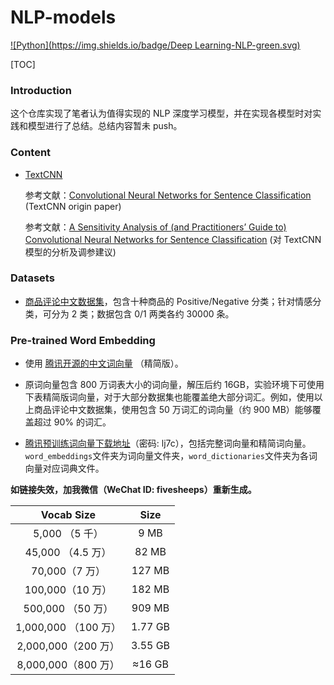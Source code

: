 # NLP-models

[![Python](https://img.shields.io/badge/Deep Learning-NLP-green.svg)](-)

[TOC]

### Introduction

这个仓库实现了笔者认为值得实现的 NLP 深度学习模型，并在实现各模型时对实践和模型进行了总结。总结内容暂未 push。

### Content

- [TextCNN](./TextCNN/) 

  参考文献：[Convolutional Neural Networks for Sentence Classification](<https://www.aclweb.org/anthology/D14-1181>) (TextCNN origin paper)

  参考文献：[A Sensitivity Analysis of (and Practitioners’ Guide to) Convolutional
  Neural Networks for Sentence Classification](<https://arxiv.org/pdf/1510.03820.pdf>) (对 TextCNN 模型的分析及调参建议)


### Datasets

- [商品评论中文数据集](./dataset/)，包含十种商品的 Positive/Negative 分类；针对情感分类，可分为 2 类；数据包含 0/1 两类各约 30000 条。

### Pre-trained Word Embedding

- 使用 [腾讯开源的中文词向量](<https://cloud.tencent.com/developer/article/1356164>) （精简版）。

- 原词向量包含 800 万词表大小的词向量，解压后约 16GB，实验环境下可使用下表精简版词向量，对于大部分数据集也能覆盖绝大部分词汇。例如，使用以上商品评论中文数据集，使用包含 50 万词汇的词向量（约 900 MB）能够覆盖超过 90% 的词汇。

- [腾讯预训练词向量下载地址](https://pan.baidu.com/s/1TvTlHONTagk1nWKyV5SVJQ)（密码: lj7c），包括完整词向量和精简词向量。`word_embeddings`文件夹为词向量文件夹，`word_dictionaries`文件夹为各词向量对应词典文件。

**如链接失效，加我微信（WeChat ID: fivesheeps）重新生成。**

|      Vocab Size      |  Size   |
| :------------------: | :-----: |
|    5,000 （5 千）    |  9 MB   |
|  45,000 （4.5 万）   |  82 MB  |
|    70,000（7 万）    | 127 MB  |
|   100,000（10 万）   | 182 MB  |
|  500,000 （50 万）   | 909 MB  |
| 1,000,000 （100 万） | 1.77 GB |
| 2,000,000（200 万）  | 3.55 GB |
| 8,000,000（800 万）  | ≈16 GB  |

